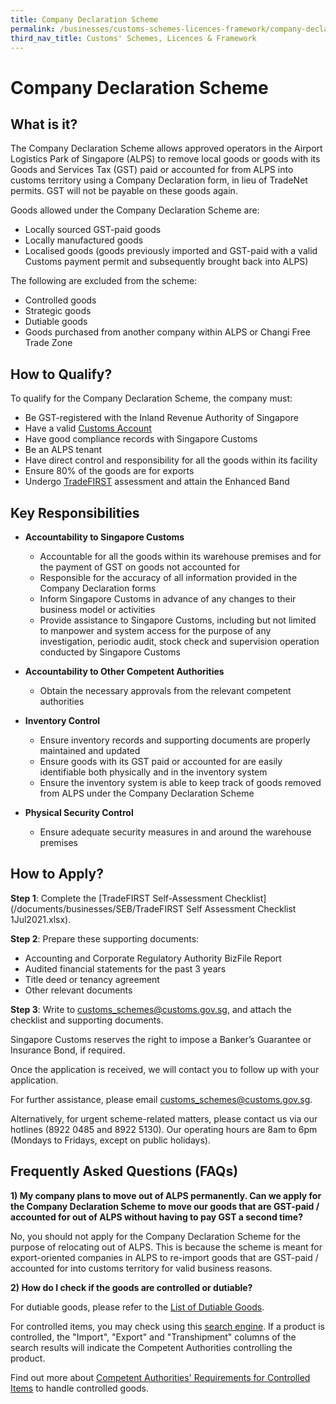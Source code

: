 ```yaml
---
title: Company Declaration Scheme
permalink: /businesses/customs-schemes-licences-framework/company-declaration-scheme
third_nav_title: Customs' Schemes, Licences & Framework
---
```


# Company Declaration Scheme

## What is it?

The Company Declaration Scheme allows approved operators in the Airport Logistics Park of Singapore (ALPS) to remove local goods or goods with its Goods and Services Tax (GST) paid or accounted for from ALPS into customs territory using a Company Declaration form, in lieu of TradeNet permits. GST will not be payable on these goods again.

Goods allowed under the Company Declaration Scheme are:

-   Locally sourced GST-paid goods
-   Locally manufactured goods
-   Localised goods (goods previously imported and GST-paid with a valid Customs payment permit and subsequently brought back into ALPS)

The following are excluded from the scheme:

-   Controlled goods
-   Strategic goods
-   Dutiable goods
-   Goods purchased from another company within ALPS or Changi Free Trade Zone

## How to Qualify?

To qualify for the Company Declaration Scheme, the company must:

-   Be GST-registered with the Inland Revenue Authority of Singapore
-   Have a valid  [Customs Account](/businesses/new-traders-and-registration-services/registration-services/activate-customs-account)
-   Have good compliance records with Singapore Customs
-   Be an ALPS tenant
-   Have direct control and responsibility for all the goods within its facility
-   Ensure 80% of the goods are for exports
-   Undergo  [TradeFIRST](/businesses/customs-schemes-licences-framework/trade-first) assessment and attain the Enhanced Band

## Key Responsibilities

-   **Accountability to Singapore Customs**
    
    -   Accountable for all the goods within its warehouse premises and for the payment of GST on goods not accounted for
    -   Responsible for the accuracy of all information provided in the Company Declaration forms
    -   Inform Singapore Customs in advance of any changes to their business model or activities
    -   Provide assistance to Singapore Customs, including but not limited to manpower and system access for the purpose of any investigation, periodic audit, stock check and supervision operation conducted by Singapore Customs

-   **Accountability to Other Competent Authorities**
    
    -   Obtain the necessary approvals from the relevant competent authorities

-   **Inventory Control**
    
    -   Ensure inventory records and supporting documents are properly maintained and updated
    -   Ensure goods with its GST paid or accounted for are easily identifiable both physically and in the inventory system
    -   Ensure the inventory system is able to keep track of goods removed from ALPS under the Company Declaration Scheme

-   **Physical Security Control**
    
    -   Ensure adequate security measures in and around the warehouse premises

## How to Apply?

**Step 1**: Complete the  [TradeFIRST Self-Assessment Checklist](/documents/businesses/SEB/TradeFIRST Self Assessment Checklist 1Jul2021.xlsx).

**Step 2**: Prepare these supporting documents:

-   Accounting and Corporate Regulatory Authority BizFile Report
-   Audited financial statements for the past 3 years
-   Title deed or tenancy agreement
-   Other relevant documents

**Step 3**: Write to  [customs_schemes@customs.gov.sg](mailto:customs_schemes@customs.gov.sg), and attach the checklist and supporting documents.

Singapore Customs reserves the right to impose a Banker’s Guarantee or Insurance Bond, if required.

Once the application is received, we will contact you to follow up with your application.

For further assistance, please email  [customs_schemes@customs.gov.sg](mailto:customs_schemes@customs.gov.sg).

Alternatively, for urgent scheme-related matters, please contact us via our hotlines (8922 0485 and 8922 5130). Our operating hours are 8am to 6pm (Mondays to Fridays, except on public holidays).

## Frequently Asked Questions (FAQs)

**1) My company plans to move out of ALPS permanently. Can we apply for the Company Declaration Scheme to move our goods that are GST-paid / accounted for out of ALPS without having to pay GST a second time?**

No, you should not apply for the Company Declaration Scheme for the purpose of relocating out of ALPS. This is because the scheme is meant for export-oriented companies in ALPS to re-import goods that are GST-paid / accounted for into customs territory for valid business reasons.

**2) How do I check if the goods are controlled or dutiable?**

For dutiable goods, please refer to the  [List of Dutiable Goods](/businesses/valuation-duties-taxes-fees/duties-and-dutiable-goods/list-of-dutiable-goods).

For controlled items, you may check using this  [search engine](https://www.tradenet.gov.sg/tradenet/portlets/search/searchHSCA/searchInitHSCA.do). If a product is controlled, the "Import", "Export" and "Transhipment" columns of the search results will indicate the Competent Authorities controlling the product.

Find out more about  [Competent Authorities' Requirements for Controlled Items](/businesses/national-single-window/overview/competent-authorities-requirements)  to handle controlled goods.
